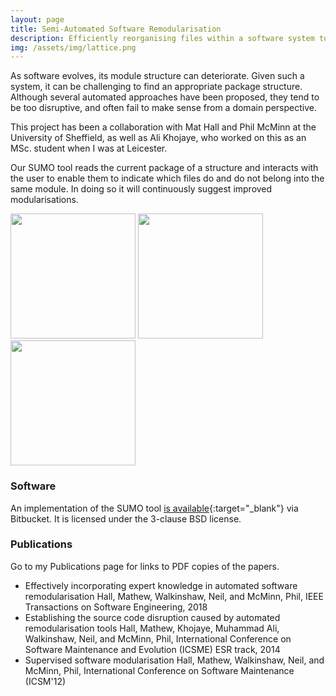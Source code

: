```yaml
---
layout: page
title: Semi-Automated Software Remodularisation
description: Efficiently reorganising files within a software system to minimise disruption.
img: /assets/img/lattice.png
---
```

As software evolves, its module structure can deteriorate. Given such a system, it can be challenging to find an appropriate package structure. Although several automated approaches have been proposed, they tend to be too disruptive, and often fail to make sense from a domain perspective.

This project has been a collaboration with Mat Hall and Phil McMinn at the University of Sheffield, as well as Ali Khojaye, who worked on this as an MSc. student when I was at Leicester.

Our SUMO tool reads the current package of a structure and interacts with the user to enable them to indicate which files do and do not belong into the same module. In doing so it will continuously suggest improved modularisations.

<div class="img_row">
    <img class="col one left" src="{{ site.baseurl }}/assets/img/sumo-shot2.png" alt="" title="Screen shot 1" width="200px"/>
    <img class="col one left" src="{{ site.baseurl }}/assets/img/sumoui.png" alt="" title="Screen shot 2" width="200px"/>
    <img class="col one left" src="{{ site.baseurl }}/assets/img/lattice.png" alt="" title="Lattice" width="200px"/>
</div>

### Software

An implementation of the SUMO tool [is available](https://bitbucket.org/mathew_hall/sumo){:target="\_blank"} via Bitbucket. It is licensed under the 3-clause BSD license.

### Publications

Go to my Publications page for links to PDF copies of the papers.

* Effectively incorporating expert knowledge in automated software remodularisation Hall, Mathew, Walkinshaw, Neil, and McMinn, Phil,
IEEE Transactions on Software Engineering, 2018
* Establishing the source code disruption caused by automated remodularisation tools Hall, Mathew, Khojaye, Muhammad Ali, Walkinshaw, Neil, and McMinn, Phil,
International Conference on Software Maintenance and Evolution (ICSME) ESR track, 2014
* Supervised software modularisation Hall, Mathew, Walkinshaw, Neil, and McMinn, Phil,
International Conference on Software Maintenance (ICSM'12)
